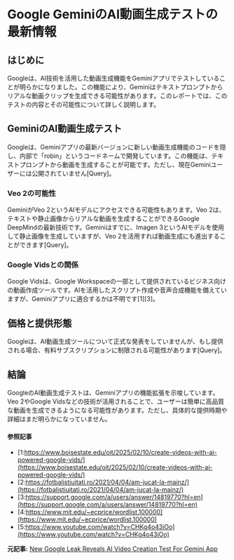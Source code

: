 # Google GeminiのAI動画生成テストの最新情報

## はじめに

Googleは、AI技術を活用した動画生成機能をGeminiアプリでテストしていることが明らかになりました。この機能により、Geminiはテキストプロンプトからリアルな動画クリップを生成できる可能性があります。このレポートでは、このテストの内容とその可能性について詳しく説明します。

## GeminiのAI動画生成テスト

Googleは、Geminiアプリの最新バージョンに新しい動画生成機能のコードを隠し、内部で「robin」というコードネームで開発しています。この機能は、テキストプロンプトから動画を生成することが可能です。ただし、現在Geminiユーザーには公開されていません[Query]。

### Veo 2の可能性

GeminiがVeo 2というAIモデルにアクセスできる可能性もあります。Veo 2は、テキストや静止画像からリアルな動画を生成することができるGoogle DeepMindの最新技術です。Geminiはすでに、Imagen 3というAIモデルを使用して静止画像を生成していますが、Veo 2を活用すれば動画生成にも進出することができます[Query]。

### Google Vidsとの関係

Google Vidsは、Google Workspaceの一部として提供されているビジネス向けの動画作成ツールです。AIを活用したスクリプト作成や音声合成機能を備えていますが、Geminiアプリに適合するかは不明です[1][3]。

## 価格と提供形態

Googleは、AI動画生成ツールについて正式な発表をしていませんが、もし提供される場合、有料サブスクリプションに制限される可能性があります[Query]。

## 結論

GoogleのAI動画生成テストは、Geminiアプリの機能拡張を示唆しています。Veo 2やGoogle Vidsなどの技術が活用されることで、ユーザーは簡単に高品質な動画を生成できるようになる可能性があります。ただし、具体的な提供時期や詳細はまだ明らかになっていません。

#### 参照記事
- [1:https://www.boisestate.edu/oit/2025/02/10/create-videos-with-ai-powered-google-vids/](https://www.boisestate.edu/oit/2025/02/10/create-videos-with-ai-powered-google-vids/)
- [2:https://fotbalistiuitati.ro/2021/04/04/am-jucat-la-mainz/](https://fotbalistiuitati.ro/2021/04/04/am-jucat-la-mainz/)
- [3:https://support.google.com/a/users/answer/14819770?hl=en](https://support.google.com/a/users/answer/14819770?hl=en)
- [4:https://www.mit.edu/~ecprice/wordlist.100000](https://www.mit.edu/~ecprice/wordlist.100000)
- [5:https://www.youtube.com/watch?v=CHKg4o43iOo](https://www.youtube.com/watch?v=CHKg4o43iOo)


**元記事:** [New Google Leak Reveals AI Video Creation Test For Gemini App](https://www.forbes.com/sites/paulmonckton/2025/02/20/new-google-leak-reveals-ai-video-creation-test-for-gemini-app/)